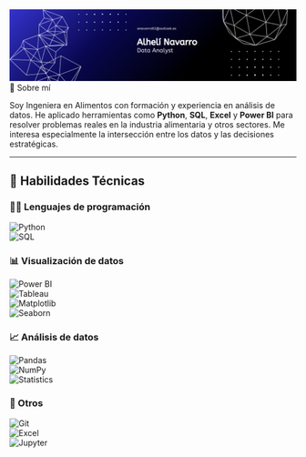 
<div id="header" align="center">
  <img decoding="async" src="https://github.com/Alhe1712/Alhe1712/blob/main/Abstract%20Technology%20Profile%20LinkedIn%20Banner.png" width="800"/>
</div>

<div id="header" align="center>
[![](https://img.shields.io/badge/LinkedIn-0077B5?style=for-the-badge&logo=linkedin&logoColor=white)](www.linkedin.com/in/alheli-navarro)
  </div>
## 👋 ¡Hola! Soy Alhelí

🎓 **Ingeniera en Alimentos** | 📊 **Analista de Datos**  
Apasionada por convertir datos en decisiones efectivas y basadas en evidencia. Me encanta explorar, visualizar y comunicar datos de forma clara y significativa.

---

### 💼 Sobre mí
Soy Ingeniera en Alimentos con formación y experiencia en análisis de datos. He aplicado herramientas como **Python**, **SQL**, **Excel** y **Power BI** para resolver problemas reales en la industria alimentaria y otros sectores. Me interesa especialmente la intersección entre los datos y las decisiones estratégicas.

---

## 🧠 Habilidades Técnicas

### 👨‍💻 Lenguajes de programación  
![Python](https://img.shields.io/badge/Python-3776AB?style=flat-square&logo=python&logoColor=white)  
![SQL](https://img.shields.io/badge/SQL-4479A1?style=flat-square&logo=postgresql&logoColor=white)

### 📊 Visualización de datos  
![Power BI](https://img.shields.io/badge/Power_BI-F2C811?style=flat-square&logo=powerbi&logoColor=black)  
![Tableau](https://img.shields.io/badge/Tableau-E97627?style=flat-square&logo=tableau&logoColor=white)  
![Matplotlib](https://img.shields.io/badge/Matplotlib-11557C?style=flat-square&logo=matplotlib&logoColor=white)  
![Seaborn](https://img.shields.io/badge/Seaborn-2E6E9E?style=flat-square)

### 📈 Análisis de datos  
![Pandas](https://img.shields.io/badge/Pandas-150458?style=flat-square&logo=pandas&logoColor=white)  
![NumPy](https://img.shields.io/badge/NumPy-013243?style=flat-square&logo=numpy&logoColor=white)  
![Statistics](https://img.shields.io/badge/Statistics-0A0A0A?style=flat-square&logo=canonical&logoColor=white)

### 🧰 Otros  
![Git](https://img.shields.io/badge/Git-F05032?style=flat-square&logo=git&logoColor=white)  
![Excel](https://img.shields.io/badge/Excel-217346?style=flat-square&logo=microsoft-excel&logoColor=white)  
![Jupyter](https://img.shields.io/badge/Jupyter-F37626?style=flat-square&logo=jupyter&logoColor=white)



